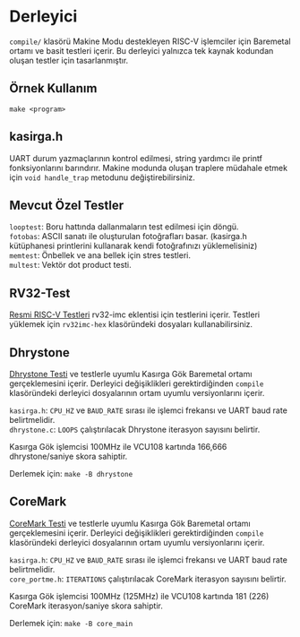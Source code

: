 # Derleyici

`compile/` klasörü Makine Modu destekleyen RISC-V işlemciler için Baremetal ortamı ve basit testleri içerir. Bu derleyici yalnızca tek kaynak kodundan oluşan testler için tasarlanmıştır.

## Örnek Kullanım

`make <program>`

## kasirga.h

UART durum yazmaçlarının kontrol edilmesi, string yardımcı ile printf fonksiyonlarını barındırır. Makine modunda oluşan traplere müdahale etmek için `void handle_trap` metodunu değiştirebilirsiniz.

## Mevcut Özel Testler

`looptest`: Boru hattında dallanmaların test edilmesi için döngü.\
`fotobas`: ASCII sanatı ile oluşturulan fotoğrafları basar. (kasirga.h kütüphanesi printlerini kullanarak kendi fotoğrafınızı yüklemelisiniz)\
`memtest`: Önbellek ve ana bellek için stres testleri.\
`multest`: Vektör dot product testi.

## RV32-Test

[Resmi RISC-V Testleri](https://github.com/riscv-software-src/riscv-tests) rv32-imc eklentisi için testlerini içerir. Testleri yüklemek için `rv32imc-hex` klasöründeki dosyaları kullanabilirsiniz.

## Dhrystone

[Dhrystone Testi](https://en.wikipedia.org/wiki/Dhrystone) ve testlerle uyumlu Kasırga Gök Baremetal ortamı gerçeklemesini içerir. Derleyici değişiklikleri gerektirdiğinden `compile` klasöründeki derleyici dosyalarının ortam uyumlu versiyonlarını içerir.

`kasirga.h`: `CPU_HZ` ve `BAUD_RATE` sırası ile işlemci frekansı ve UART baud rate belirtmelidir.\
`dhrystone.c`: `LOOPS` çalıştırılacak Dhrystone iterasyon sayısını belirtir.

Kasırga Gök işlemcisi 100MHz ile VCU108 kartında 166,666 dhrystone/saniye skora sahiptir.

Derlemek için: `make -B dhrystone`

## CoreMark

[CoreMark Testi](https://github.com/eembc/coremark) ve testlerle uyumlu Kasırga Gök Baremetal ortamı gerçeklemesini içerir. Derleyici değişiklikleri gerektirdiğinden `compile` klasöründeki derleyici dosyalarının ortam uyumlu versiyonlarını içerir.

`kasirga.h`: `CPU_HZ` ve `BAUD_RATE` sırası ile işlemci frekansı ve UART baud rate belirtmelidir.\
`core_portme.h`: `ITERATIONS` çalıştırılacak CoreMark iterasyon sayısını belirtir.

Kasırga Gök işlemcisi 100MHz (125MHz) ile VCU108 kartında 181 (226) CoreMark iterasyon/saniye skora sahiptir.

Derlemek için: `make -B core_main`
